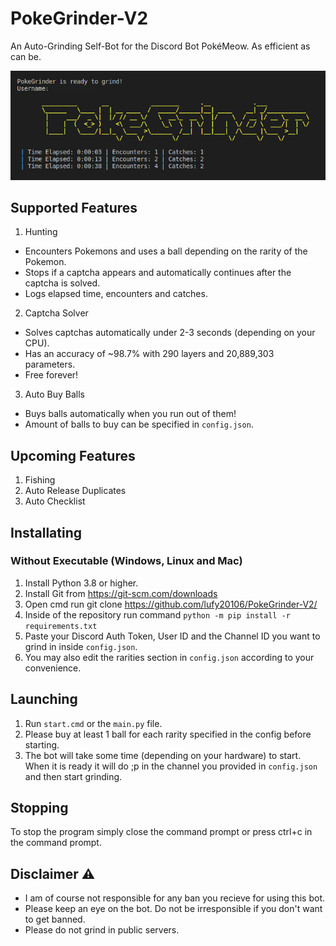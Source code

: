 # PokeGrinder-V2
An Auto-Grinding Self-Bot for the Discord Bot PokéMeow. As efficient as can be.

![PokeGrinder](assets/PokeGrinder.jpg)

## Supported Features
1. Hunting
- Encounters Pokemons and uses a ball depending on the rarity of the Pokemon.
- Stops if a captcha appears and automatically continues after the captcha is solved.
- Logs elapsed time, encounters and catches.

2. Captcha Solver
- Solves captchas automatically under 2-3 seconds (depending on your CPU).
- Has an accuracy of ~98.7% with 290 layers and 20,889,303 parameters.
- Free forever!

3. Auto Buy Balls
- Buys balls automatically when you run out of them!
- Amount of balls to buy can be specified in `config.json`.

## Upcoming Features
1. Fishing
3. Auto Release Duplicates
4. Auto Checklist

## Installating

### Without Executable (Windows, Linux and Mac)
1. Install Python 3.8 or higher.
2. Install Git from https://git-scm.com/downloads
3. Open cmd run git clone https://github.com/lufy20106/PokeGrinder-V2/
6. Inside of the repository run command `python -m pip install -r requirements.txt`
7. Paste your Discord Auth Token, User ID and the Channel ID you want to grind in inside `config.json`.
8. You may also edit the rarities section in `config.json` according to your convenience.

## Launching 
1. Run `start.cmd` or the `main.py` file.
2. Please buy at least 1 ball for each rarity specified in the config before starting.
3. The bot will take some time (depending on your hardware) to start. When it is ready it will do ;p in the channel you provided in `config.json` and then start grinding.

## Stopping
To stop the program simply close the command prompt or press ctrl+c in the command prompt.

## Disclaimer ⚠️
- I am of course not responsible for any ban you recieve for using this bot.
- Please keep an eye on the bot. Do not be irresponsible if you don't want to get banned.
- Please do not grind in public servers.
